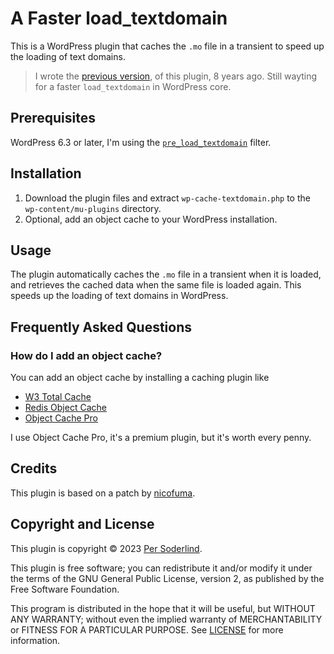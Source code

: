 # A Faster load_textdomain

This is a WordPress plugin that caches the `.mo` file in a transient to speed up the loading of text domains.

> I wrote the [previous version](https://gist.github.com/soderlind/610a9b24dbf95a678c3e#file-a_faster_load_textdomain-php), of this plugin, 8 years ago. Still wayting for a faster `load_textdomain` in WordPress core.

## Prerequisites

WordPress 6.3 or later, I'm using the [`pre_load_textdomain`](https://make.wordpress.org/core/2023/07/14/i18n-improvements-in-6-3/) filter.

## Installation

1. Download the plugin files and extract `wp-cache-textdomain.php` to the `wp-content/mu-plugins` directory.
2. Optional, add an object cache to your WordPress installation.

## Usage

The plugin automatically caches the `.mo` file in a transient when it is loaded, and retrieves the cached data when the same file is loaded again. This speeds up the loading of text domains in WordPress.

## Frequently Asked Questions

### How do I add an object cache?

You can add an object cache by installing a caching plugin like

- [W3 Total Cache](https://wordpress.org/plugins/w3-total-cache/)
- [Redis Object Cache](https://wordpress.org/plugins/redis-cache/)
- [Object Cache Pro](https://objectcache.pro/)

I use Object Cache Pro, it's a premium plugin, but it's worth every penny.

## Credits

This plugin is based on a patch by [nicofuma](https://core.trac.wordpress.org/ticket/32052).

## Copyright and License

This plugin is copyright © 2023 [Per Soderlind](http://soderlind.no).

This plugin is free software; you can redistribute it and/or modify it under the terms of the GNU General Public License, version 2, as published by the Free Software Foundation.

This program is distributed in the hope that it will be useful, but WITHOUT ANY WARRANTY; without even the implied warranty of MERCHANTABILITY or FITNESS FOR A PARTICULAR PURPOSE. See [LICENSE](LICENSE) for more information.
